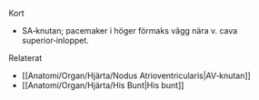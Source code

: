 Kort
- SA‑knutan; pacemaker i höger förmaks vägg nära v. cava superior‑inloppet.

Relaterat
- [[Anatomi/Organ/Hjärta/Nodus Atrioventricularis|AV‑knutan]]
- [[Anatomi/Organ/Hjärta/His Bunt|His bunt]]

